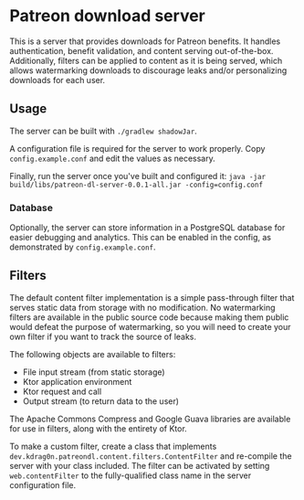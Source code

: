 # Patreon download server

This is a server that provides downloads for Patreon benefits. It handles authentication, benefit validation, and content serving out-of-the-box. Additionally, filters can be applied to content as it is being served, which allows watermarking downloads to discourage leaks and/or personalizing downloads for each user.

## Usage

The server can be built with `./gradlew shadowJar`.

A configuration file is required for the server to work properly. Copy `config.example.conf` and edit the values as necessary.

Finally, run the server once you've built and configured it: `java -jar build/libs/patreon-dl-server-0.0.1-all.jar -config=config.conf`

### Database

Optionally, the server can store information in a PostgreSQL database for easier debugging and analytics. This can be enabled in the config, as demonstrated by `config.example.conf`.

## Filters

The default content filter implementation is a simple pass-through filter that serves static data from storage with no modification. No watermarking filters are available in the public source code because making them public would defeat the purpose of watermarking, so you will need to create your own filter if you want to track the source of leaks. 

The following objects are available to filters:

- File input stream (from static storage)
- Ktor application environment
- Ktor request and call
- Output stream (to return data to the user)

The Apache Commons Compress and Google Guava libraries are available for use in filters, along with the entirety of Ktor.

To make a custom filter, create a class that implements `dev.kdrag0n.patreondl.content.filters.ContentFilter` and re-compile the server with your class included. The filter can be activated by setting `web.contentFilter` to the fully-qualified class name in the server configuration file.
